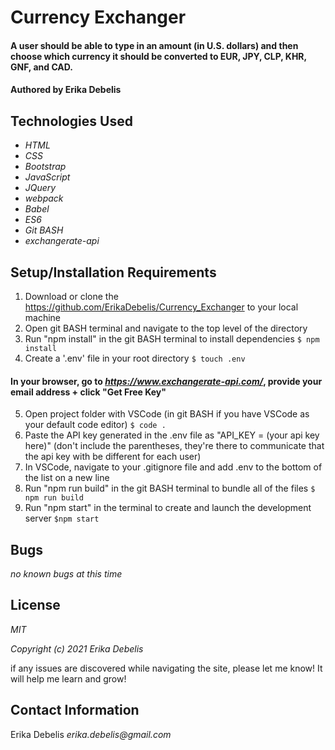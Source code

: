 # Currency Exchanger

#### A user should be able to type in an amount (in U.S. dollars) and then choose which currency it should be converted to EUR, JPY, CLP, KHR, GNF, and CAD. 

#### Authored by Erika Debelis

## Technologies Used

* _HTML_
* _CSS_
* _Bootstrap_
* _JavaScript_
* _JQuery_
* _webpack_
* _Babel_
* _ES6_
* _Git BASH_
* _exchangerate-api_

## Setup/Installation Requirements

1. Download or clone the https://github.com/ErikaDebelis/Currency_Exchanger to your local machine
2. Open git BASH terminal and navigate to the top level of the directory
3. Run "npm install" in the git BASH terminal to install dependencies
    ``$ npm install``
4. Create a '.env' file in your root directory
    ``$ touch .env``

#### In your browser, go to _https://www.exchangerate-api.com/_, provide your email address + click "Get Free Key" ####

5. Open project folder with VSCode (in git BASH if you have VSCode as your default code editor)
    ``$ code .``
6. Paste the API key generated in the .env file as "API_KEY = (your api key here)" (don't include the parentheses, they're there to communicate that the api key with be different for each user)
7. In VSCode, navigate to your .gitignore file and add .env to the bottom of the list on a new line
8. Run "npm run build" in the git BASH terminal to bundle all of the files
    ``$ npm run build``
9. Run "npm start" in the terminal to create and launch the development server
    ``$npm start``

## Bugs

_no known bugs at this time_

## License

_MIT_

_Copyright (c) 2021 Erika Debelis_

if any issues are discovered while navigating the site, please let me know! It will help me learn and grow!

## Contact Information

Erika Debelis _erika.debelis@gmail.com_